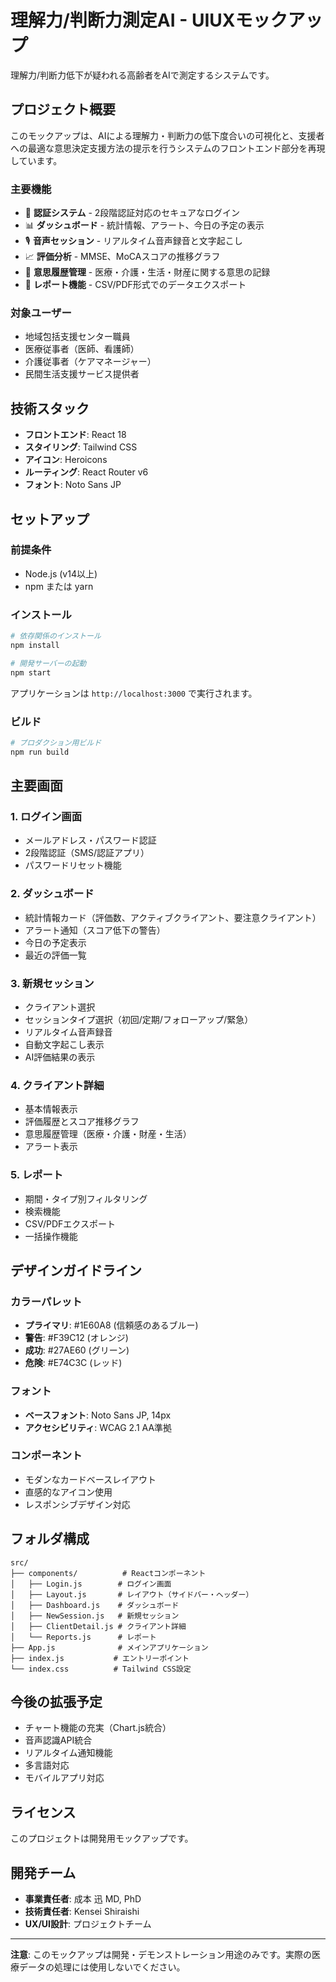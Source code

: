 # 理解力/判断力測定AI - UIUXモックアップ

理解力/判断力低下が疑われる高齢者をAIで測定するシステムです。

## プロジェクト概要

このモックアップは、AIによる理解力・判断力の低下度合いの可視化と、支援者への最適な意思決定支援方法の提示を行うシステムのフロントエンド部分を再現しています。

### 主要機能

- 🔐 **認証システム** - 2段階認証対応のセキュアなログイン
- 📊 **ダッシュボード** - 統計情報、アラート、今日の予定の表示
- 🎙️ **音声セッション** - リアルタイム音声録音と文字起こし
- 📈 **評価分析** - MMSE、MoCAスコアの推移グラフ
- 📝 **意思履歴管理** - 医療・介護・生活・財産に関する意思の記録
- 📑 **レポート機能** - CSV/PDF形式でのデータエクスポート

### 対象ユーザー

- 地域包括支援センター職員
- 医療従事者（医師、看護師）
- 介護従事者（ケアマネージャー）
- 民間生活支援サービス提供者

## 技術スタック

- **フロントエンド**: React 18
- **スタイリング**: Tailwind CSS
- **アイコン**: Heroicons
- **ルーティング**: React Router v6
- **フォント**: Noto Sans JP

## セットアップ

### 前提条件

- Node.js (v14以上)
- npm または yarn

### インストール

```bash
# 依存関係のインストール
npm install

# 開発サーバーの起動
npm start
```

アプリケーションは `http://localhost:3000` で実行されます。

### ビルド

```bash
# プロダクション用ビルド
npm run build
```

## 主要画面

### 1. ログイン画面
- メールアドレス・パスワード認証
- 2段階認証（SMS/認証アプリ）
- パスワードリセット機能

### 2. ダッシュボード
- 統計情報カード（評価数、アクティブクライアント、要注意クライアント）
- アラート通知（スコア低下の警告）
- 今日の予定表示
- 最近の評価一覧

### 3. 新規セッション
- クライアント選択
- セッションタイプ選択（初回/定期/フォローアップ/緊急）
- リアルタイム音声録音
- 自動文字起こし表示
- AI評価結果の表示

### 4. クライアント詳細
- 基本情報表示
- 評価履歴とスコア推移グラフ
- 意思履歴管理（医療・介護・財産・生活）
- アラート表示

### 5. レポート
- 期間・タイプ別フィルタリング
- 検索機能
- CSV/PDFエクスポート
- 一括操作機能

## デザインガイドライン

### カラーパレット
- **プライマリ**: #1E60A8 (信頼感のあるブルー)
- **警告**: #F39C12 (オレンジ)
- **成功**: #27AE60 (グリーン)
- **危険**: #E74C3C (レッド)

### フォント
- **ベースフォント**: Noto Sans JP, 14px
- **アクセシビリティ**: WCAG 2.1 AA準拠

### コンポーネント
- モダンなカードベースレイアウト
- 直感的なアイコン使用
- レスポンシブデザイン対応

## フォルダ構成

```
src/
├── components/          # Reactコンポーネント
│   ├── Login.js        # ログイン画面
│   ├── Layout.js       # レイアウト（サイドバー・ヘッダー）
│   ├── Dashboard.js    # ダッシュボード
│   ├── NewSession.js   # 新規セッション
│   ├── ClientDetail.js # クライアント詳細
│   └── Reports.js      # レポート
├── App.js              # メインアプリケーション
├── index.js           # エントリーポイント
└── index.css          # Tailwind CSS設定
```

## 今後の拡張予定

- チャート機能の充実（Chart.js統合）
- 音声認識API統合
- リアルタイム通知機能
- 多言語対応
- モバイルアプリ対応

## ライセンス

このプロジェクトは開発用モックアップです。

## 開発チーム

- **事業責任者**: 成本 迅 MD, PhD
- **技術責任者**: Kensei Shiraishi
- **UX/UI設計**: プロジェクトチーム

---

**注意**: このモックアップは開発・デモンストレーション用途のみです。実際の医療データの処理には使用しないでください。 